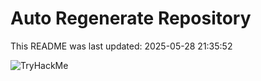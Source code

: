 # Auto Regenerate Repository

This README was last updated: 2025-05-28 21:35:52

 ![TryHackMe](https://tryhackme.com/badge/533634)